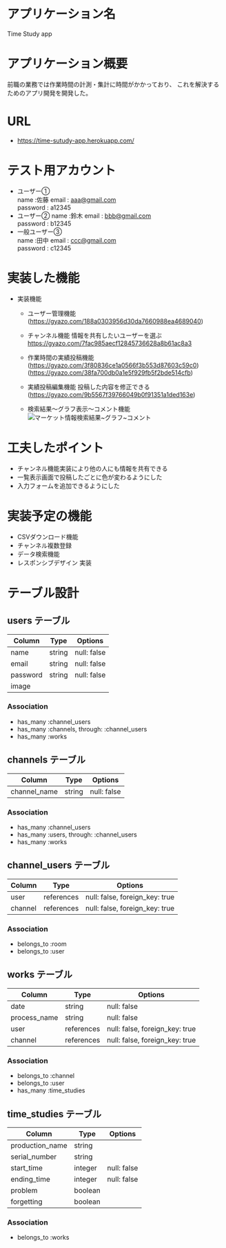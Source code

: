 # アプリケーション名
 Time Study app
# アプリケーション概要
前職の業務では作業時間の計測・集計に時間がかかっており、
これを解決するためのアプリ開発を開発した。


# URL
- https://time-sutudy-app.herokuapp.com/
# テスト用アカウント
- ユーザー①  
name :佐藤
email : aaa@gmail.com  
password : a12345  
- ユーザー②
name :鈴木
email : bbb@gmail.com  
password : b12345  
- 一般ユーザー③  
name :田中
email : ccc@gmail.com  
password : c12345


# 実装した機能
  - 実装機能
    - ユーザー管理機能
      (https://gyazo.com/188a0303956d30da7660988ea4689040)

    - チャンネル機能
      情報を共有したいユーザーを選ぶ
      https://gyazo.com/7fac985aecf12845736628a8b61ac8a3

    - 作業時間の実績投稿機能
      (https://gyazo.com/3f80836ce1a0566f3b553d87603c59c0)
      (https://gyazo.com/38fa700db0a1e5f929fb5f2bde514cfb)

    - 実績投稿編集機能
      投稿した内容を修正できる
      (https://gyazo.com/9b5567f39766049b0f91351a1ded163e)
      
    - 検索結果〜グラフ表示〜コメント機能
      ![マーケット情報検索結果~グラフ~コメント](https://user-images.githubusercontent.com/74547623/104898858-7ade1d80-59bd-11eb-8709-00dc1311ddd3.gif)

# 工夫したポイント
  - チャンネル機能実装により他の人にも情報を共有できる
  - 一覧表示画面で投稿したごとに色が変わるようにした
  - 入力フォームを追加できるようにした

# 実装予定の機能
  - CSVダウンロード機能
  - チャンネル複数登録
  - データ検索機能
  - レスポンシブデザイン 実装

# テーブル設計

## users テーブル

| Column        | Type    | Options     |
| ------------- | ------- | ----------- |
| name          | string  | null: false |
| email         | string  | null: false |
| password      | string  | null: false |
| image  

### Association
- has_many :channel_users
- has_many :channels, through: :channel_users
- has_many :works



## channels テーブル
| Column         | Type   | Options     |
| -------------- | ------ | ----------- |
| channel_name   | string | null: false |

### Association
- has_many :channel_users
- has_many :users, through: :channel_users
- has_many :works




## channel_users テーブル

| Column    | Type       | Options                        |
| --------- | ---------- | ------------------------------ |
| user      | references | null: false, foreign_key: true |
| channel   | references | null: false, foreign_key: true |

### Association
- belongs_to :room
- belongs_to :user




## works テーブル

| Column       | Type       | Options                        |
| ------------ | ---------- | ------------------------------ |
| date         | string     | null: false                    |
| process_name | string     | null: false                    |
| user         | references | null: false, foreign_key: true |
| channel      | references | null: false, foreign_key: true |

### Association
- belongs_to :channel
- belongs_to :user
- has_many :time_studies





## time_studies テーブル

| Column               | Type       | Options                        |
| -------------------- | ---------- | ------------------------------ |
| production_name      | string     |                                |
| serial_number        | string     |                                |
| start_time           | integer    | null: false                    |
| ending_time          | integer    | null: false                    |
| problem              | boolean    |                                |
| forgetting           | boolean    |                                |for




### Association
- belongs_to :works
